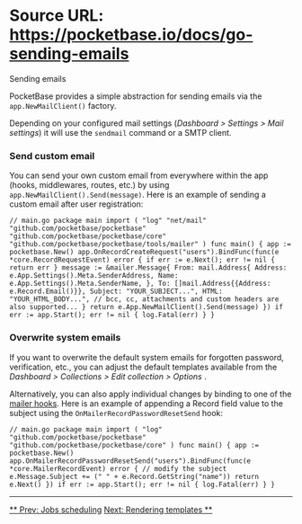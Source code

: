 # Source URL: https://pocketbase.io/docs/go-sending-emails

Sending emails

PocketBase provides a simple abstraction for sending emails via the `app.NewMailClient()` factory.

Depending on your configured mail settings (*Dashboard > Settings > Mail settings*) it will use the `sendmail` command or a SMTP client.

###  Send custom email 

You can send your own custom email from everywhere within the app (hooks, middlewares, routes, etc.) by using `app.NewMailClient().Send(message)`. Here is an example of sending a custom email after user registration:

`// main.go package main import ( "log" "net/mail" "github.com/pocketbase/pocketbase" "github.com/pocketbase/pocketbase/core" "github.com/pocketbase/pocketbase/tools/mailer" ) func main() { app := pocketbase.New() app.OnRecordCreateRequest("users").BindFunc(func(e *core.RecordRequestEvent) error { if err := e.Next(); err != nil { return err } message := &mailer.Message{ From: mail.Address{ Address: e.App.Settings().Meta.SenderAddress, Name: e.App.Settings().Meta.SenderName, }, To: []mail.Address{{Address: e.Record.Email()}}, Subject: "YOUR_SUBJECT...", HTML: "YOUR_HTML_BODY...", // bcc, cc, attachments and custom headers are also supported... } return e.App.NewMailClient().Send(message) }) if err := app.Start(); err != nil { log.Fatal(err) } }`

###  Overwrite system emails 

If you want to overwrite the default system emails for forgotten password, verification, etc., you can adjust the default templates available from the *Dashboard > Collections > Edit collection > Options* .

Alternatively, you can also apply individual changes by binding to one of the [mailer hooks](/docs/go-event-hooks/#mailer-hooks). Here is an example of appending a Record field value to the subject using the `OnMailerRecordPasswordResetSend` hook:

`// main.go package main import ( "log" "github.com/pocketbase/pocketbase" "github.com/pocketbase/pocketbase/core" ) func main() { app := pocketbase.New() app.OnMailerRecordPasswordResetSend("users").BindFunc(func(e *core.MailerRecordEvent) error { // modify the subject e.Message.Subject += (" " + e.Record.GetString("name")) return e.Next() }) if err := app.Start(); err != nil { log.Fatal(err) } }`

* * *

[** Prev: Jobs scheduling](/docs/go-jobs-scheduling) [Next: Rendering templates **](/docs/go-rendering-templates)